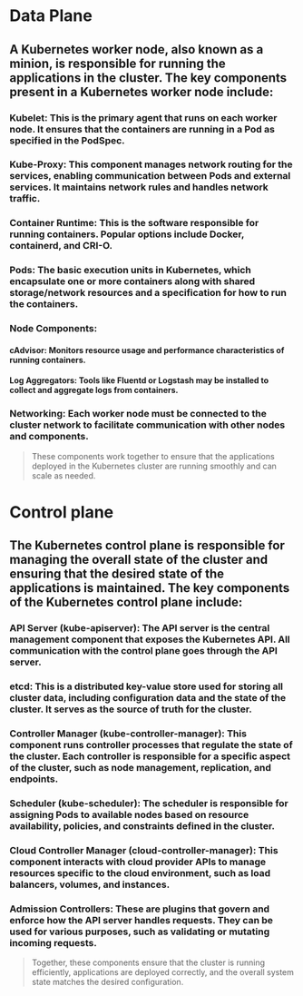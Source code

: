 # Data Plane

## A Kubernetes worker node, also known as a minion, is responsible for running the applications in the cluster. The key components present in a Kubernetes worker node include:

### Kubelet: This is the primary agent that runs on each worker node. It ensures that the containers are running in a Pod as specified in the PodSpec.

### Kube-Proxy: This component manages network routing for the services, enabling communication between Pods and external services. It maintains network rules and handles network traffic.

### Container Runtime: This is the software responsible for running containers. Popular options include Docker, containerd, and CRI-O.

### Pods: The basic execution units in Kubernetes, which encapsulate one or more containers along with shared storage/network resources and a specification for how to run the containers.

### Node Components:
#### cAdvisor: Monitors resource usage and performance characteristics of running containers.
#### Log Aggregators: Tools like Fluentd or Logstash may be installed to collect and aggregate logs from containers.

### Networking: Each worker node must be connected to the cluster network to facilitate communication with other nodes and components.

> These components work together to ensure that the applications deployed in the Kubernetes cluster are running smoothly and can scale as needed.

# Control plane

## The Kubernetes control plane is responsible for managing the overall state of the cluster and ensuring that the desired state of the applications is maintained. The key components of the Kubernetes control plane include:

### API Server (kube-apiserver): The API server is the central management component that exposes the Kubernetes API. All communication with the control plane goes through the API server.

### etcd: This is a distributed key-value store used for storing all cluster data, including configuration data and the state of the cluster. It serves as the source of truth for the cluster.

### Controller Manager (kube-controller-manager): This component runs controller processes that regulate the state of the cluster. Each controller is responsible for a specific aspect of the cluster, such as node management, replication, and endpoints.

### Scheduler (kube-scheduler): The scheduler is responsible for assigning Pods to available nodes based on resource availability, policies, and constraints defined in the cluster.

### Cloud Controller Manager (cloud-controller-manager): This component interacts with cloud provider APIs to manage resources specific to the cloud environment, such as load balancers, volumes, and instances.

### Admission Controllers: These are plugins that govern and enforce how the API server handles requests. They can be used for various purposes, such as validating or mutating incoming requests.

> Together, these components ensure that the cluster is running efficiently, applications are deployed correctly, and the overall system state matches the desired configuration.
